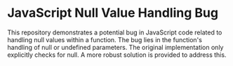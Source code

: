 # JavaScript Null Value Handling Bug

This repository demonstrates a potential bug in JavaScript code related to handling null values within a function. The bug lies in the function's handling of null or undefined parameters.  The original implementation only explicitly checks for null. A more robust solution is provided to address this.